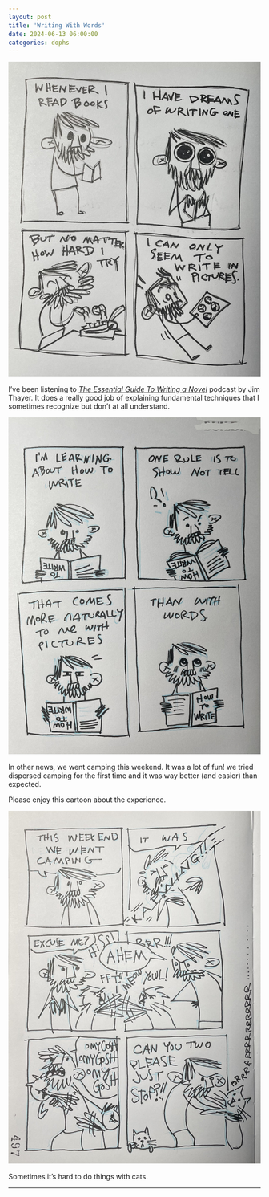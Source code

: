 ```yaml
---
layout: post
title: 'Writing With Words'
date: 2024-06-13 06:00:00
categories: dophs
---
```


![](../../images/af8575d3-61e1-4a3a-88ca-cef600176e7f_2294x2851.jpg)

I’ve been listening to _[The Essential Guide To Writing a Novel](https://podcasts.apple.com/us/podcast/essential-guide-to-writing-a-novel/id1612967885)_ podcast by Jim Thayer. It does a really good job of explaining fundamental techniques that I sometimes recognize but don’t at all understand.

![](../../images/1e4b3d3b-e0b9-4cfa-a01b-b97f140ec17b_2428x3237.jpg)

In other news, we went camping this weekend. It was a lot of fun! we tried dispersed camping for the first time and it was way better (and easier) than expected.

Please enjoy this cartoon about the experience.

![](../../images/eb93892a-5437-4298-b52e-ce9294767129_1824x2544.jpg)

Sometimes it’s hard to do things with cats.

* * *

